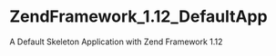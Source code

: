 ZendFramework_1.12_DefaultApp
=============================

A Default Skeleton Application with Zend Framework 1.12